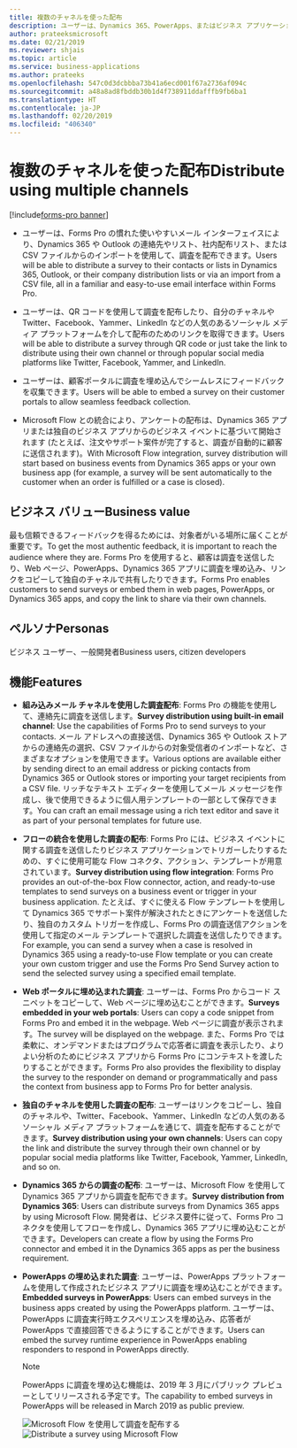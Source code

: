 ```yaml
---
title: 複数のチャネルを使った配布
description: ユーザーは、Dynamics 365、PowerApps、またはビジネス アプリケーションからワンクリックで調査を配布できます。
author: prateeksmicrosoft
ms.date: 02/21/2019
ms.reviewer: shjais
ms.topic: article
ms.service: business-applications
ms.author: prateeks
ms.openlocfilehash: 547c0d3dcbbba73b41a6ecd001f67a2736af094c
ms.sourcegitcommit: a48a8ad8fbddb30b1d4f738911ddafffb9fb6ba1
ms.translationtype: HT
ms.contentlocale: ja-JP
ms.lasthandoff: 02/20/2019
ms.locfileid: "406340"
---
```

#  <a name="distribute-using-multiple-channels"></a><span data-ttu-id="00f94-103">複数のチャネルを使った配布</span><span class="sxs-lookup"><span data-stu-id="00f94-103">Distribute using multiple channels</span></span>
[!include[forms-pro banner](../includes/forms-pro.md)]


- <span data-ttu-id="00f94-104">ユーザーは、Forms Pro の慣れた使いやすいメール インターフェイスにより、Dynamics 365 や Outlook の連絡先やリスト、社内配布リスト、または CSV ファイルからのインポートを使用して、調査を配布できます。</span><span class="sxs-lookup"><span data-stu-id="00f94-104">Users will be able to distribute a survey to their contacts or lists in Dynamics 365, Outlook, or their company distribution lists or via an import from a CSV file, all in a familiar and easy-to-use email interface within Forms Pro.</span></span>

- <span data-ttu-id="00f94-105">ユーザーは、QR コードを使用して調査を配布したり、自分のチャネルや Twitter、Facebook、Yammer、LinkedIn などの人気のあるソーシャル メディア プラットフォームを介して配布のためのリンクを取得できます。</span><span class="sxs-lookup"><span data-stu-id="00f94-105">Users will be able to distribute a survey through QR code or just take the link to distribute using their own channel or through popular social media platforms like Twitter, Facebook, Yammer, and LinkedIn.</span></span>

- <span data-ttu-id="00f94-106">ユーザーは、顧客ポータルに調査を埋め込んでシームレスにフィードバックを収集できます。</span><span class="sxs-lookup"><span data-stu-id="00f94-106">Users will be able to embed a survey on their customer portals to allow seamless feedback collection.</span></span>

- <span data-ttu-id="00f94-107">Microsoft Flow との統合により、アンケートの配布は、Dynamics 365 アプリまたは独自のビジネス アプリからのビジネス イベントに基づいて開始されます (たとえば、注文やサポート案件が完了すると、調査が自動的に顧客に送信されます)。</span><span class="sxs-lookup"><span data-stu-id="00f94-107">With Microsoft Flow integration, survey distribution will start based on business events from Dynamics 365 apps or your own business app (for example, a survey will be sent automatically to the customer when an order is fulfilled or a case is closed).</span></span>


## <a name="business-value"></a><span data-ttu-id="00f94-108">ビジネス バリュー</span><span class="sxs-lookup"><span data-stu-id="00f94-108">Business value</span></span> 

<span data-ttu-id="00f94-109">最も信頼できるフィードバックを得るためには、対象者がいる場所に届くことが重要です。</span><span class="sxs-lookup"><span data-stu-id="00f94-109">To get the most authentic feedback, it is important to reach the audience where they are.</span></span> <span data-ttu-id="00f94-110">Forms Pro を使用すると、顧客は調査を送信したり、Web ページ、PowerApps、Dynamics 365 アプリに調査を埋め込み、リンクをコピーして独自のチャネルで共有したりできます。</span><span class="sxs-lookup"><span data-stu-id="00f94-110">Forms Pro enables customers to send surveys or embed them in web pages, PowerApps, or Dynamics 365 apps, and copy the link to share via their own channels.</span></span>

## <a name="personas"></a><span data-ttu-id="00f94-111">ペルソナ</span><span class="sxs-lookup"><span data-stu-id="00f94-111">Personas</span></span>

<span data-ttu-id="00f94-112">ビジネス ユーザー、一般開発者</span><span class="sxs-lookup"><span data-stu-id="00f94-112">Business users, citizen developers</span></span>

## <a name="features"></a><span data-ttu-id="00f94-113">機能</span><span class="sxs-lookup"><span data-stu-id="00f94-113">Features</span></span>

- <span data-ttu-id="00f94-114">**組み込みメール チャネルを使用した調査配布**: Forms Pro の機能を使用して、連絡先に調査を送信します。</span><span class="sxs-lookup"><span data-stu-id="00f94-114">**Survey distribution using built-in email channel**: Use the capabilities of Forms Pro to send surveys to your contacts.</span></span> <span data-ttu-id="00f94-115">メール アドレスへの直接送信、Dynamics 365 や Outlook ストアからの連絡先の選択、CSV ファイルからの対象受信者のインポートなど、さまざまなオプションを使用できます。</span><span class="sxs-lookup"><span data-stu-id="00f94-115">Various options are available either by sending direct to an email address or picking contacts from Dynamics 365 or Outlook stores or importing your target recipients from a CSV file.</span></span> <span data-ttu-id="00f94-116">リッチなテキスト エディターを使用してメール メッセージを作成し、後で使用できるように個人用テンプレートの一部として保存できます。</span><span class="sxs-lookup"><span data-stu-id="00f94-116">You can craft an email message using a rich text editor and save it as part of your personal templates for future use.</span></span>

- <span data-ttu-id="00f94-117">**フローの統合を使用した調査の配布**: Forms Pro には、ビジネス イベントに関する調査を送信したりビジネス アプリケーションでトリガーしたりするための、すぐに使用可能な Flow コネクタ、アクション、テンプレートが用意されています。</span><span class="sxs-lookup"><span data-stu-id="00f94-117">**Survey distribution using flow integration**: Forms Pro provides an out-of-the-box Flow connector, action, and ready-to-use templates to send surveys on a business event or trigger in your business application.</span></span> <span data-ttu-id="00f94-118">たとえば、すぐに使える Flow テンプレートを使用して Dynamics 365 でサポート案件が解決されたときにアンケートを送信したり、独自のカスタム トリガーを作成し、Forms Pro の調査送信アクションを使用して指定のメール テンプレートで選択した調査を送信したりできます。</span><span class="sxs-lookup"><span data-stu-id="00f94-118">For example, you can send a survey when a case is resolved in Dynamics 365 using a ready-to-use Flow template or you can create your own custom trigger and use the Forms Pro Send Survey action to send the selected survey using a specified email template.</span></span> 

- <span data-ttu-id="00f94-119">**Web ポータルに埋め込まれた調査**: ユーザーは、Forms Pro からコード スニペットをコピーして、Web ページに埋め込むことができます。</span><span class="sxs-lookup"><span data-stu-id="00f94-119">**Surveys embedded in your web portals**: Users can copy a code snippet from Forms Pro and embed it in the webpage.</span></span> <span data-ttu-id="00f94-120">Web ページに調査が表示されます。</span><span class="sxs-lookup"><span data-stu-id="00f94-120">The survey will be displayed on the webpage.</span></span> <span data-ttu-id="00f94-121">また、Forms Pro では柔軟に、オンデマンドまたはプログラムで応答者に調査を表示したり、よりよい分析のためにビジネス アプリから Forms Pro にコンテキストを渡したりすることができます。</span><span class="sxs-lookup"><span data-stu-id="00f94-121">Forms Pro also provides the flexibility to display the survey to the responder on demand or programmatically and pass the context from business app to Forms Pro for better analysis.</span></span>

- <span data-ttu-id="00f94-122">**独自のチャネルを使用した調査の配布**: ユーザーはリンクをコピーし、独自のチャネルや、Twitter、Facebook、Yammer、LinkedIn などの人気のあるソーシャル メディア プラットフォームを通じて、調査を配布することができます。</span><span class="sxs-lookup"><span data-stu-id="00f94-122">**Survey distribution using your own channels**: Users can copy the link and distribute the survey through their own channel or by popular social media platforms like Twitter, Facebook, Yammer, LinkedIn, and so on.</span></span>

- <span data-ttu-id="00f94-123">**Dynamics 365 からの調査の配布**: ユーザーは、Microsoft Flow を使用して Dynamics 365 アプリから調査を配布できます。</span><span class="sxs-lookup"><span data-stu-id="00f94-123">**Survey distribution from Dynamics 365**: Users can distribute surveys from Dynamics 365 apps by using Microsoft Flow.</span></span> <span data-ttu-id="00f94-124">開発者は、ビジネス要件に従って、Forms Pro コネクタを使用してフローを作成し、Dynamics 365 アプリに埋め込むことができます。</span><span class="sxs-lookup"><span data-stu-id="00f94-124">Developers can create a flow by using the Forms Pro connector and embed it in the Dynamics 365 apps as per the business requirement.</span></span>

- <span data-ttu-id="00f94-125">**PowerApps の埋め込まれた調査**: ユーザーは、PowerApps プラットフォームを使用して作成されたビジネス アプリに調査を埋め込むことができます。</span><span class="sxs-lookup"><span data-stu-id="00f94-125">**Embedded surveys in PowerApps**: Users can embed surveys in the business apps created by using the PowerApps platform.</span></span> <span data-ttu-id="00f94-126">ユーザーは、PowerApps に調査実行時エクスペリエンスを埋め込み、応答者が PowerApps で直接回答できるようにすることができます。</span><span class="sxs-lookup"><span data-stu-id="00f94-126">Users can embed the survey runtime experience in PowerApps enabling responders to respond in PowerApps directly.</span></span>

    > [!NOTE]
    > <span data-ttu-id="00f94-127">PowerApps に調査を埋め込む機能は、2019 年 3 月にパブリック プレビューとしてリリースされる予定です。</span><span class="sxs-lookup"><span data-stu-id="00f94-127">The capability to embed surveys in PowerApps will be released in March 2019 as public preview.</span></span>

    <span data-ttu-id="00f94-128">![Microsoft Flow を使用して調査を配布する](media/distribute-using-flow.png "Microsoft Flow を使用して調査を配布する")</span><span class="sxs-lookup"><span data-stu-id="00f94-128">![Distribute a survey using Microsoft Flow](media/distribute-using-flow.png "Distribute a survey using Microsoft Flow")</span></span>

